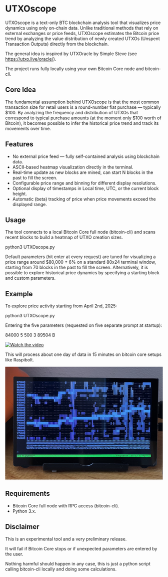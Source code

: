 # UTXOscope
UTXOscope is a text-only BTC blockchain analysis tool that visualizes price dynamics using only on-chain data.
Unlike traditional methods that rely on external exchanges or price feeds, UTXOscope estimates the Bitcoin price trend by analyzing the value distribution of newly created UTXOs (Unspent Transaction Outputs) directly from the blockchain.

The general idea is inspired by UTXOracle by Simple Steve (see https://utxo.live/oracle/). 

The  project runs fully locally using your own Bitcoin Core node and bitcoin-cli.

## Core Idea
The fundamental assumption behind UTXOscope is that the most common transaction size for retail users is a round-number fiat purchase — typically $100.
By analyzing the frequency and distribution of UTXOs that correspond to typical purchase amounts (at the moment only $100 worth of Bitcoin), it becomes possible to infer the historical price trend and track its movements over time.

## Features
- No external price feed — fully self-contained analysis using blockchain data.
- ASCII-based heatmap visualization directly in the terminal.
- Real-time update as new blocks are mined, can start N blocks in the past to fill the screen.
- Configurable price range and binning for different display resolutions.
- Optional display of timestamps in Local time, UTC, or the current block height.
- Automatic (beta) tracking of price when price movements exceed the displayed range.

## Usage
The tool connects to a local Bitcoin Core full node (bitcoin-cli) and scans recent blocks to build a heatmap of UTXO creation sizes.

python3 UTXOscope.py

Default parameters (hit enter at every request) are tuned for visualizing a price range around $80,000 ± 6% on a standard 80x24 terminal window, starting from 70 blocks in the past to fill the screen.
Alternatively, it is possible to explore historical price dynamics by specifying a starting block and custom parameters.

## Example
To explore price activity starting from April 2nd, 2025:

python3 UTXOscope.py 

Entering the five parameters (requested on five separate prompt at startup):

84000 5 500 3 89504 B

[![Watch the video](https://img.youtube.com/vi/meTtSqal6y8/hqdefault.jpg)](https://youtu.be/meTtSqal6y8)

This will process about one day of data in 15 minutes on bitcoin core setups like Raspibolt.

![Description of image](fig01.jpg)

## Requirements
- Bitcoin Core full node with RPC access (bitcoin-cli).
- Python 3.x.

## Disclaimer
This is an experimental tool and a very preliminary release.

It will fail if Bitcoin Core stops or if unexpected parameters are entered by the user.

Nothing harmful should happen in any case, this is just a python script calling bitcoin-cli locally and doing some calculations.

